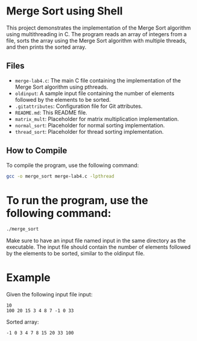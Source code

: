 # Merge Sort using Shell

This project demonstrates the implementation of the Merge Sort algorithm using multithreading in C. The program reads an array of integers from a file, sorts the array using the Merge Sort algorithm with multiple threads, and then prints the sorted array.

## Files

- `merge-lab4.c`: The main C file containing the implementation of the Merge Sort algorithm using pthreads.
- `oldinput`: A sample input file containing the number of elements followed by the elements to be sorted.
- `.gitattributes`: Configuration file for Git attributes.
- `README.md`: This README file.
- `matrix_mult`: Placeholder for matrix multiplication implementation.
- `normal_sort`: Placeholder for normal sorting implementation.
- `thread_sort`: Placeholder for thread sorting implementation.

## How to Compile

To compile the program, use the following command:

```sh
gcc -o merge_sort merge-lab4.c -lpthread
```

# To run the program, use the following command:

```sh
./merge_sort
```

Make sure to have an input file named input in the same directory as the executable. The input file should contain the number of elements followed by the elements to be sorted, similar to the oldinput file.

# Example

Given the following input file input:

```
10
100 20 15 3 4 8 7 -1 0 33
```

Sorted array:

```
-1 0 3 4 7 8 15 20 33 100
```
